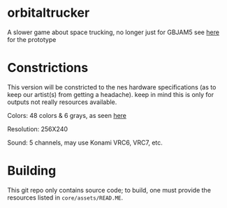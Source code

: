 # orbitaltrucker
A slower game about space trucking, no longer just for GBJAM5
see [here](https://github.com/TheNOOFClan/Orbital_Trucker-discontinued) for the prototype

# Constrictions
This version will be constricted to the nes hardware specifications (as to keep our artist(s) from getting a headache). keep in mind this is only for outputs not really resources available.

Colors: 48 colors & 6 grays, as seen [here](http://www.thealmightyguru.com/Games/Hacking/Wiki/index.php?title=NES_Palette)

Resolution: 256X240

Sound: 5 channels, may use Konami VRC6, VRC7, etc.


# Building
This git repo only contains source code; to build, one must provide the resources listed in `core/assets/READ.ME`.
